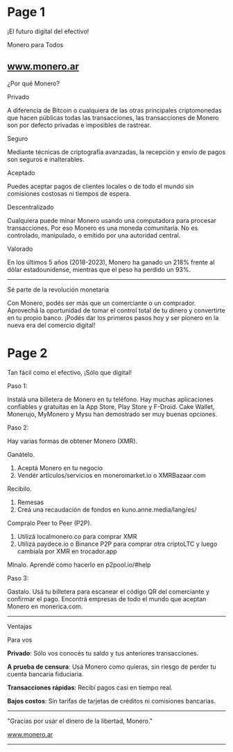 # Page 1

¡El futuro digital del efectivo!

Monero para Todos

www.monero.ar
---

¿Por qué Monero?

Privado

A diferencia de Bitcoin o cualquiera de las otras principales criptomonedas que hacen públicas todas las transacciones, las transacciones de Monero son por defecto privadas e imposibles de rastrear.

Seguro

Mediante técnicas de criptografía avanzadas, la recepción y envío de pagos son seguros e inalterables.

Aceptado

Puedes aceptar pagos de clientes locales o de todo el mundo sin comisiones costosas ni tiempos de espera.

Descentralizado

Cualquiera puede minar Monero usando una computadora para procesar transacciones. Por eso Monero es una moneda comunitaria. No es controlado, manipulado, o emitido por una autoridad central.

Valorado

En los últimos 5 años (2018-2023), Monero ha ganado un 218% frente al dólar estadounidense, mientras que el peso ha perdido un 93%.

---

Sé parte de la revolución monetaria

Con Monero, podés ser más que un comerciante o un comprador. Aprovechá la oportunidad de tomar el control total de tu dinero y convertirte en tu propio banco. ¡Podés dar los primeros pasos hoy y ser pionero en la nueva era del comercio digital!

# Page 2

Tan fácil como el efectivo, ¡Sólo que digital!

Paso 1:

Instalá una billetera de Monero en tu teléfono. Hay muchas aplicaciones confiables y gratuitas en la App Store, Play Store y F-Droid. Cake Wallet, Monerujo, MyMonero y Mysu han demostrado ser muy buenas opciones.

Paso 2: 

Hay varias formas de obtener Monero (XMR).

Ganátelo.
1) Aceptá Monero en tu negocio
2) Vendér artículos/servicios en moneromarket.io
   o XMRBazaar.com   

Recibilo.
1) Remesas
2) Creá una recaudación de fondos en kuno.anne.media/lang/es/
 
Compralo Peer to Peer (P2P).
1) Utilizá localmonero.co para comprar XMR
2) Utilizá paydece.io o Binance P2P para comprar otra criptoLTC
   y luego cambiala por XMR en trocador.app

Minalo. Aprendé cómo hacerlo en p2pool.io/#help

Paso 3:

Gastalo. Usá tu billetera para escanear el código QR del comerciante y confirmar el pago. Encontrá empresas de todo el mundo que aceptan Monero en monerica.com.

---

Ventajas

Para vos

**Privado**: Sólo vos conocés tu saldo y tus anteriores transacciones.

**A prueba de censura**: Usá Monero como quieras, sin riesgo de perder tu cuenta bancaria fiduciaria.

**Transacciones rápidas**: Recibí pagos casi en tiempo real.

**Bajos costos**: Sin tarifas de tarjetas de créditos ni comisiones bancarias.

---

"Gracias por usar el dinero de la libertad, Monero."

www.monero.ar

---
